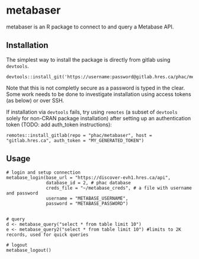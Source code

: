 # metabaser

metabaser is an R package to connect to and query a Metabase API.

## Installation

The simplest way to install the package is directly from gitlab using `devtools`.

```
devtools::install_git('https://username:password@gitlab.hres.ca/phac/metabaser.git')

```
Note that this is not completly secure as a password is typed in the clear.
Some work needs to be done to investigate installation using access tokens (as below) or over SSH.

If installation via `devtools` fails, try using `remotes` (a subset of `devtools` solely for non-CRAN package installation) after setting up an authentication token (TODO: add auth_token instructions):

```
remotes::install_gitlab(repo = "phac/metabaser", host = "gitlab.hres.ca", auth_token = "MY_GENERATED_TOKEN")

```

## Usage

```
# login and setup connection
metabase_login(base_url = "https://discover-evh1.hres.ca/api",
               database_id = 2, # phac database
               creds_file = "~/metabase_creds", # a file with username and password 
               username = "METABASE_USERNAME",
               password = "METABASE_PASSWORD")


# query
d <- metabase_query("select * from table limit 10") 
e <- metabase_query2("select * from table limit 10") #limits to 2K records, used for quick queries

# logout
metabase_logout()
```
